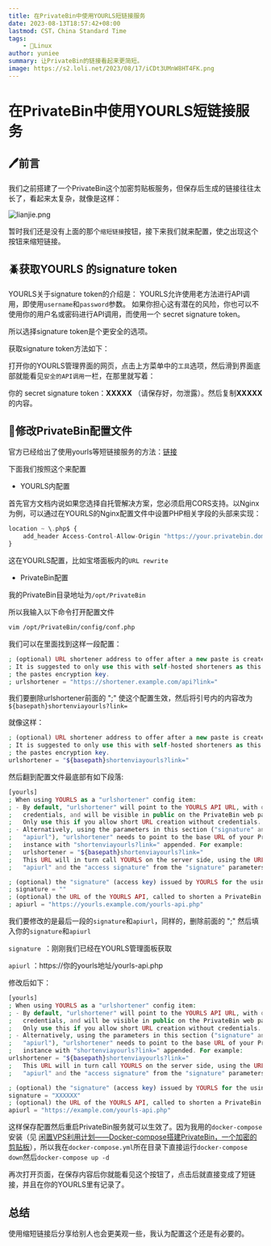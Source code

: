 ```yaml
---
title: 在PrivateBin中使用YOURLS短链接服务
date: 2023-08-13T18:57:42+08:00
lastmod: CST，China Standard Time
tags: 
    - 🐘Linux
author: yuniee
summary: 让PrivateBin的链接看起来更简短。
image: https://s2.loli.net/2023/08/17/iCDt3UMnW8HT4FK.png
---
```


# 在PrivateBin中使用YOURLS短链接服务

## 🖊前言

我们之前搭建了一个PrivateBin这个加密剪贴板服务，但保存后生成的链接往往太长了，看起来太复杂，就像是这样：

![lianjie.png](https://s2.loli.net/2023/08/17/I3b5PEnjJtgfAK8.png)



暂时我们还是没有上面的那个`缩短链接`按钮，接下来我们就来配置，使之出现这个按钮来缩短链接。

## 🪲获取YOURLS 的signature token

YOURLS关于signature token的介绍是： YOURLS允许使用老方法进行API调用，即使用`username`和`password`参数。 如果你担心这有潜在的风险，你也可以不使用你的用户名或密码进行API调用，而使用一个 secret signature token。

所以选择signature token是个更安全的选项。

获取signature token方法如下：



打开你的YOURLS管理界面的网页，点击上方菜单中的`工具`选项，然后滑到界面底部就能看见`安全的API调用`一栏，在那里就写着：

你的 secret signature token：**XXXXX** （请保存好，勿泄露）。然后复制**XXXXX**的内容。

## 👾修改PrivateBin配置文件

官方已经给出了使用yourls等短链接服务的方法：[链接](https://github.com/PrivateBin/PrivateBin/wiki/Configuration#urlshortener)

下面我们按照这个来配置

-  YOURLS内配置

首先官方文档内说如果您选择自托管解决方案，您必须启用CORS支持。以Nginx为例，可以通过在YOURLS的Nginx配置文件中设置PHP相关字段的头部来实现：

```php
location ~ \.php$ {
    add_header Access-Control-Allow-Origin "https://your.privatebin.domain" always;
}
```

这在YOURLS配置，比如宝塔面板内的`URL rewrite`

- PrivateBin配置

我的PrivateBin目录地址为`/opt/PrivateBin`

所以我输入以下命令打开配置文件

```bash
vim /opt/PrivateBin/config/conf.php
```

我们可以在里面找到这样一段配置：

```php
; (optional) URL shortener address to offer after a new paste is created.
; It is suggested to only use this with self-hosted shorteners as this will leak
; the pastes encryption key.
; urlshortener = "https://shortener.example.com/api?link="
```



我们要删除urlshortener前面的 ";" 使这个配置生效，然后将引号内的内容改为`${basepath}shortenviayourls?link=`

就像这样：

```php
; (optional) URL shortener address to offer after a new paste is created.
; It is suggested to only use this with self-hosted shorteners as this will leak
; the pastes encryption key.
urlshortener = "${basepath}shortenviayourls?link="
```

然后翻到配置文件最底部有如下段落:

```php
[yourls]
; When using YOURLS as a "urlshortener" config item:
; - By default, "urlshortener" will point to the YOURLS API URL, with or without
;   credentials, and will be visible in public on the PrivateBin web page.
;   Only use this if you allow short URL creation without credentials.
; - Alternatively, using the parameters in this section ("signature" and
;   "apiurl"), "urlshortener" needs to point to the base URL of your PrivateBin
;   instance with "shortenviayourls?link=" appended. For example:
;   urlshortener = "${basepath}shortenviayourls?link="
;   This URL will in turn call YOURLS on the server side, using the URL from
;   "apiurl" and the "access signature" from the "signature" parameters below.

; (optional) the "signature" (access key) issued by YOURLS for the using account
; signature = ""
; (optional) the URL of the YOURLS API, called to shorten a PrivateBin URL
; apiurl = "https://yourls.example.com/yourls-api.php"
```

我们要修改的是最后一段的`signature`和`apiurl`，同样的，删除前面的  ";"  然后填入你的`signature`和`apiurl`

`signature `：刚刚我们已经在YOURLS管理面板获取

`apiurl`  ：https://你的yourls地址/yourls-api.php

修改后如下：

```php
[yourls]
; When using YOURLS as a "urlshortener" config item:
; - By default, "urlshortener" will point to the YOURLS API URL, with or without
;   credentials, and will be visible in public on the PrivateBin web page.
;   Only use this if you allow short URL creation without credentials.
; - Alternatively, using the parameters in this section ("signature" and
;   "apiurl"), "urlshortener" needs to point to the base URL of your PrivateBin
;   instance with "shortenviayourls?link=" appended. For example:
urlshortener = "${basepath}shortenviayourls?link="
;   This URL will in turn call YOURLS on the server side, using the URL from
;   "apiurl" and the "access signature" from the "signature" parameters below.

; (optional) the "signature" (access key) issued by YOURLS for the using account
signature = "XXXXXX"
; (optional) the URL of the YOURLS API, called to shorten a PrivateBin URL
apiurl = "https://example.com/yourls-api.php"
```

这样保存配置然后重启PrivateBin服务就可以生效了。因为我用的`docker-compose`安装（见   [闲置VPS利用计划——Docker-compose搭建PrivateBin，一个加密的剪贴板](https://www.yuniee.de/2023/08/12/%E9%97%B2%E7%BD%AEvps%E5%88%A9%E7%94%A8%E8%AE%A1%E5%88%92-docker-compose%E6%90%AD%E5%BB%BAprivatebin%EF%BC%8C%E4%B8%80%E4%B8%AA%E5%8A%A0%E5%AF%86%E7%9A%84%E5%89%AA%E8%B4%B4%E6%9D%BF/)），所以我在`docker-compose.yml`所在目录下直接运行`docker-compose down`然后`docker-compose up -d`

再次打开页面，在保存内容后你就能看见这个按钮了，点击后就直接变成了短链接，并且在你的YOURLS里有记录了。

## 总结

使用缩短链接后分享给别人也会更美观一些，我认为配置这个还是有必要的。
